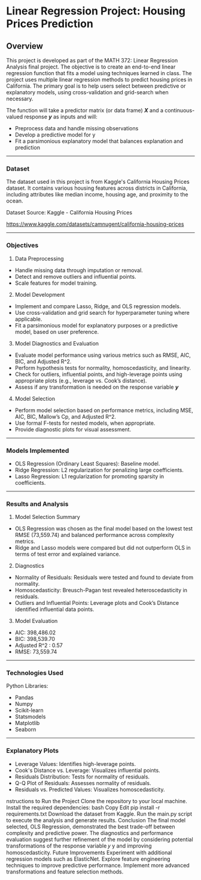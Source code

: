 # Linear Regression Project: Housing Prices Prediction


## Overview
This project is developed as part of the MATH 372: Linear Regression Analysis final project. The objective is to create an end-to-end linear regression function that fits a model using techniques learned in class. The project uses multiple linear regression methods to predict housing prices in California. The primary goal is to help users select between predictive or explanatory models, using cross-validation and grid-search when necessary.

The function will take a predictor matrix (or data frame) **_X_** and a continuous-valued response **_y_** as inputs and will:
- Preprocess data and handle missing observations
- Develop a predictive model for y
- Fit a parsimonious explanatory model that balances explanation and prediction
___________________

### Dataset
The dataset used in this project is from Kaggle's California Housing Prices dataset. It contains various housing features across districts in California, including attributes like median income, housing age, and proximity to the ocean.


Dataset Source: Kaggle - California Housing Prices

https://www.kaggle.com/datasets/camnugent/california-housing-prices

___________________

### Objectives
1. Data Preprocessing
- Handle missing data through imputation or removal.
- Detect and remove outliers and influential points.
- Scale features for model training.

2. Model Development
- Implement and compare Lasso, Ridge, and OLS regression models.
- Use cross-validation and grid search for hyperparameter tuning where applicable.
- Fit a parsimonious model for explanatory purposes or a predictive model, based on user preference.

3. Model Diagnostics and Evaluation
- Evaluate model performance using various metrics such as RMSE, AIC, BIC, and Adjusted R^2.
- Perform hypothesis tests for normality, homoscedasticity, and linearity.
- Check for outliers, influential points, and high-leverage points using appropriate plots (e.g., leverage vs. Cook’s distance).
- Assess if any transformation is needed on the response variable **_y_**

4. Model Selection
- Perform model selection based on performance metrics, including MSE, AIC, BIC, Mallow’s Cp, and Adjusted R^2.
- Use formal F-tests for nested models, when appropriate.
- Provide diagnostic plots for visual assessment.

___________________
### Models Implemented
- OLS Regression (Ordinary Least Squares): Baseline model.
- Ridge Regression: L2 regularization for penalizing large coefficients.
- Lasso Regression: L1 regularization for promoting sparsity in coefficients.
___________________
### Results and Analysis
1. Model Selection Summary
- OLS Regression was chosen as the final model based on the lowest test RMSE (73,559.74) and balanced performance across complexity metrics.
- Ridge and Lasso models were compared but did not outperform OLS in terms of test error and explained variance.

2. Diagnostics
- Normality of Residuals: Residuals were tested and found to deviate from normality.
- Homoscedasticity: Breusch-Pagan test revealed heteroscedasticity in residuals.
- Outliers and Influential Points: Leverage plots and Cook’s Distance identified influential data points.

3. Model Evaluation
- AIC: 398,486.02
- BIC: 398,539.70
- Adjusted R^2 : 0.57
- RMSE: 73,559.74
___________________

### Technologies Used
Python Libraries:
- Pandas
- Numpy
- Scikit-learn
- Statsmodels
- Matplotlib
- Seaborn


__________________

### Explanatory Plots
- Leverage Values: Identifies high-leverage points.
- Cook's Distance vs. Leverage: Visualizes influential points.
- Residuals Distribution: Tests for normality of residuals.
- Q-Q Plot of Residuals: Assesses normality of residuals.
- Residuals vs. Predicted Values: Visualizes homoscedasticity.


nstructions to Run the Project
Clone the repository to your local machine.
Install the required dependencies:
bash
Copy
Edit
pip install -r requirements.txt
Download the dataset from Kaggle.
Run the main.py script to execute the analysis and generate results.
Conclusion
The final model selected, OLS Regression, demonstrated the best trade-off between complexity and predictive power.
The diagnostics and performance evaluation suggest further refinement of the model by considering potential transformations of the response variable 
𝑦
y and improving homoscedasticity.
Future Improvements
Experiment with additional regression models such as ElasticNet.
Explore feature engineering techniques to improve predictive performance.
Implement more advanced transformations and feature selection methods.
